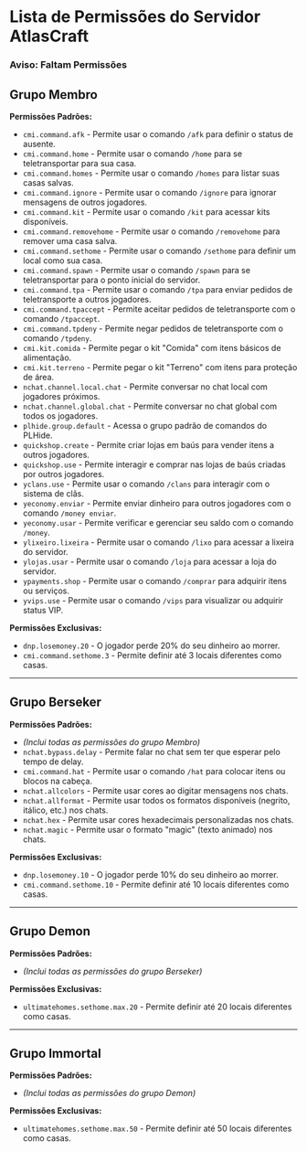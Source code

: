 # **Lista de Permissões do Servidor AtlasCraft**

### **Aviso: Faltam Permissões**

## **Grupo Membro**
**Permissões Padrões:**
- `cmi.command.afk` - Permite usar o comando `/afk` para definir o status de ausente.
- `cmi.command.home` - Permite usar o comando `/home` para se teletransportar para sua casa.
- `cmi.command.homes` - Permite usar o comando `/homes` para listar suas casas salvas.
- `cmi.command.ignore` - Permite usar o comando `/ignore` para ignorar mensagens de outros jogadores.
- `cmi.command.kit` - Permite usar o comando `/kit` para acessar kits disponíveis.
- `cmi.command.removehome` - Permite usar o comando `/removehome` para remover uma casa salva.
- `cmi.command.sethome` - Permite usar o comando `/sethome` para definir um local como sua casa.
- `cmi.command.spawn` - Permite usar o comando `/spawn` para se teletransportar para o ponto inicial do servidor.
- `cmi.command.tpa` - Permite usar o comando `/tpa` para enviar pedidos de teletransporte a outros jogadores.
- `cmi.command.tpaccept` - Permite aceitar pedidos de teletransporte com o comando `/tpaccept`.
- `cmi.command.tpdeny` - Permite negar pedidos de teletransporte com o comando `/tpdeny`.
- `cmi.kit.comida` - Permite pegar o kit "Comida" com itens básicos de alimentação.
- `cmi.kit.terreno` - Permite pegar o kit "Terreno" com itens para proteção de área.
- `nchat.channel.local.chat` - Permite conversar no chat local com jogadores próximos.
- `nchat.channel.global.chat` - Permite conversar no chat global com todos os jogadores.
- `plhide.group.default` - Acessa o grupo padrão de comandos do PLHide.
- `quickshop.create` - Permite criar lojas em baús para vender itens a outros jogadores.
- `quickshop.use` - Permite interagir e comprar nas lojas de baús criadas por outros jogadores.
- `yclans.use` - Permite usar o comando `/clans` para interagir com o sistema de clãs.
- `yeconomy.enviar` - Permite enviar dinheiro para outros jogadores com o comando `/money enviar`.
- `yeconomy.usar` - Permite verificar e gerenciar seu saldo com o comando `/money`.
- `ylixeiro.lixeira` - Permite usar o comando `/lixo` para acessar a lixeira do servidor.
- `ylojas.usar` - Permite usar o comando `/loja` para acessar a loja do servidor.
- `ypayments.shop` - Permite usar o comando `/comprar` para adquirir itens ou serviços.
- `yvips.use` - Permite usar o comando `/vips` para visualizar ou adquirir status VIP.

**Permissões Exclusivas:**
- `dnp.losemoney.20` - O jogador perde 20% do seu dinheiro ao morrer.
- `cmi.command.sethome.3` - Permite definir até 3 locais diferentes como casas.

---

## **Grupo Berseker**
**Permissões Padrões:**
- *(Inclui todas as permissões do grupo Membro)*
- `nchat.bypass.delay` - Permite falar no chat sem ter que esperar pelo tempo de delay.
- `cmi.command.hat` - Permite usar o comando `/hat` para colocar itens ou blocos na cabeça.
- `nchat.allcolors` - Permite usar cores ao digitar mensagens nos chats.
- `nchat.allformat` - Permite usar todos os formatos disponíveis (negrito, itálico, etc.) nos chats.
- `nchat.hex` - Permite usar cores hexadecimais personalizadas nos chats.
- `nchat.magic` - Permite usar o formato "magic" (texto animado) nos chats.

**Permissões Exclusivas:**
- `dnp.losemoney.10` - O jogador perde 10% do seu dinheiro ao morrer.
- `cmi.command.sethome.10` - Permite definir até 10 locais diferentes como casas.

---

## **Grupo Demon**
**Permissões Padrões:**
- *(Inclui todas as permissões do grupo Berseker)*

**Permissões Exclusivas:**
- `ultimatehomes.sethome.max.20` - Permite definir até 20 locais diferentes como casas.

---

## **Grupo Immortal**
**Permissões Padrões:**
- *(Inclui todas as permissões do grupo Demon)*

**Permissões Exclusivas:**
- `ultimatehomes.sethome.max.50` - Permite definir até 50 locais diferentes como casas.
